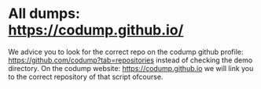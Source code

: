 # All dumps: https://codump.github.io/

We advice you to look for the correct repo on the codump github profile: https://github.com/codump?tab=repositories instead of checking the demo directory. On the codump website: https://codump.github.io we will link you to the correct repository of that script ofcourse.
